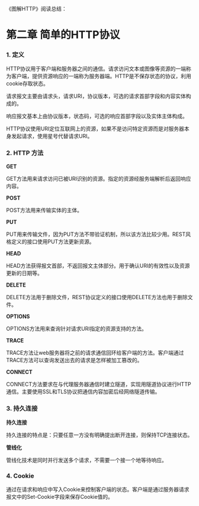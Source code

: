 《图解HTTP》阅读总结：

# 第二章 简单的HTTP协议

### 1. 定义

HTTP协议用于客户端和服务器之间的通信。请求访问文本或图像等资源的一端称为客户端，提供资源响应的一端称为服务器端。HTTP是不保存状态的协议，利用cookie存取状态。

请求报文主要由请求头，请求URI，协议版本，可选的请求首部字段和内容实体构成的。

响应报文基本上由协议版本，状态码，可选的响应首部字段以及实体主体构成。


HTTP协议使用URI定位互联网上的资源，如果不是访问特定资源而是对服务器本身发起请求，使用星号代替请求URI。

### 2. HTTP 方法

**GET**

GET方法用来请求访问已被URI识别的资源。指定的资源经服务端解析后返回响应内容。

**POST**

POST方法用来传输实体的主体。

**PUT**

PUT用来传输文件，因为PUT方法不带验证机制，所以该方法比较少用。REST风格定义的接口使用PUT方法更新资源。

**HEAD**

HEAD方法获得报文首部，不返回报文主体部分。用于确认URI的有效性以及资源更新的日期等。

**DELETE**

DELETE方法用于删除文件，REST协议定义的接口使用DELETE方法也用于删除文件。


**OPTIONS**

OPTIONS方法用来查询针对请求URI指定的资源支持的方法。

**TRACE**

TRACE方法让web服务器将之前的请求通信回环给客户端的方法。客户端通过TRACE方法可以查询发送出去的请求是怎样被加工篡改的。

**CONNECT**

CONNECT方法要求在与代理服务器通信时建立隧道，实现用隧道协议进行HTTP通信。主要使用SSL和TLS协议把通信内容加密后经网络隧道传输。


### 3. 持久连接

**持久连接**

持久连接的特点是：只要任意一方没有明确提出断开连接，则保持TCP连接状态。

**管线化**

管线化技术是同时并行发送多个请求，不需要一个接一个地等待响应。

### 4. Cookie

通过在请求和响应中写入Cookie来控制客户端的状态。客户端是通过服务器请求报文中的Set-Cookie字段来保存Cookie值的。

